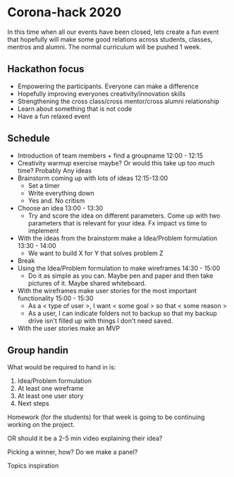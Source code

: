 # Corona-hack 2020

In this time when all our events have been closed, lets create a fun event that hopefully will make some good relations across students, classes, mentros and alumni. The normal curriculum will be pushed 1 week.

## Hackathon focus
- Empowering the participants. Everyone can make a difference
- Hopefully improving everyones creativity/innovation skills
- Strengthening the cross class/cross mentor/cross alumni relationship
- Learn about something that is not code
- Have a fun relaxed event

## Schedule
- Introduction of team members + find a groupname 12:00 - 12:15
- Creativity warmup exercise maybe? Or would this take up too much time? Probably
Any ideas
- Brainstorm coming up with lots of ideas 12:15-13:00
  - Set a timer
  - Write everything down
  - Yes and. No critism
- Choose an idea 13:00 - 13:30
  - Try and score the idea on different parameters. Come up with two parameters that is relevant for your idea. Fx impact vs time to implement
- With the ideas from the brainstorm make a Idea/Problem formulation 13:30 - 14:00 
  - We want to build X for Y that solves problem Z
- Break
- Using the Idea/Problem formulation to make wireframes 14:30 - 15:00
  - Do it as simple as you can. Maybe pen and paper and then take pictures of it. Maybe shared whiteboard. 
- With the wireframes make user stories for the most important functionality 15:00 - 15:30
  - As a < type of user >, I want < some goal > so that < some reason >
  - As a user, I can indicate folders not to backup so that my backup drive isn't filled up with things I don't need saved.
- With the user stories make an MVP


## Group handin
What would be required to hand in is:
1. Idea/Problem formulation
2. At least one wireframe
3. At least one user story
4. Next steps

Homework (for the students) for that week is going to be continuing working on the project.


OR should it be a 2-5 min video explaining their idea?

Picking a winner, how? Do we make a panel?


Topics inspiration

